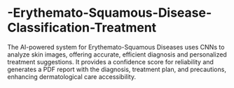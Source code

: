 # -Erythemato-Squamous-Disease-Classification-Treatment
The AI-powered system for Erythemato-Squamous Diseases uses CNNs to analyze skin images, offering accurate, efficient diagnosis and personalized treatment suggestions. It provides a confidence score for reliability and generates a PDF report with the diagnosis, treatment plan, and precautions, enhancing dermatological care accessibility.
